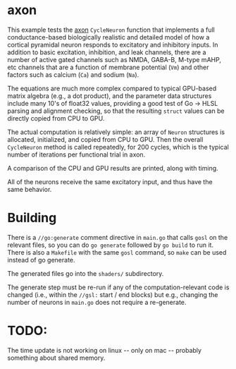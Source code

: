 # axon

This example tests the [axon](https://github.com/emer/axon) `CycleNeuron` function that implements a full conductance-based biologically realistic and detailed model of how a cortical pyramidal neuron responds to excitatory and inhibitory inputs.  In addition to basic excitation, inhibition, and leak channels, there are a number of active gated channels such as NMDA, GABA-B, M-type mAHP, etc channels that are a function of membrane potential (`Vm`) and other factors such as calcium (`Ca`) and sodium (`Na`).

The equations are much more complex compared to typical GPU-based matrix algebra (e.g., a dot product), and the parameter data structures include many 10's of float32 values, providing a good test of Go -> HLSL parsing and alignment checking, so that the resulting `struct` values can be directly copied from CPU to GPU.

The actual computation is relatively simple: an array of `Neuron` structures is allocated, initialized, and copied from CPU to GPU.  Then the overall `CycleNeuron` method is called repeatedly, for 200 cycles, which is the typical number of iterations per functional trial in axon.

A comparison of the CPU and GPU results are printed, along with timing.

All of the neurons receive the same excitatory input, and thus have the same behavior.

# Building

There is a `//go:generate` comment directive in `main.go` that calls `gosl` on the relevant files, so you can do `go generate` followed by `go build` to run it.  There is also a `Makefile` with the same `gosl` command, so `make` can be used instead of go generate.

The generated files go into the `shaders/` subdirectory.

The generate step must be re-run if any of the computation-relevant code is changed (i.e., within the `//gsl:` start / end blocks) but e.g., changing the number of neurons in `main.go` does not require a re-generate.

# TODO:

The time update is not working on linux -- only on mac -- probably something about shared memory.

